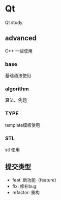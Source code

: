 # Qt
Qt study

## advanced
C++ 一些使用 
### base
基础语法使用

### algorithm
算法、例题

### TYPE
template模板使用

### STL
stl 使用

## 提交类型
  - feat: 新功能（feature）
  - fix: 修补bug
  - refactor: 重构